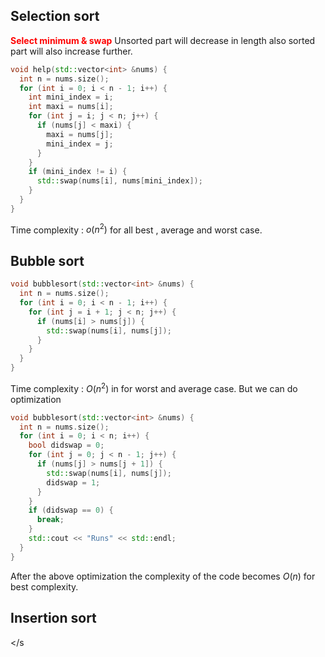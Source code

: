 ## Selection sort
<span style='font-weight:bold;color:red;'>Select minimum & swap</span>
Unsorted part will decrease in length also sorted part will also increase further. 
```cpp
void help(std::vector<int> &nums) {
  int n = nums.size();
  for (int i = 0; i < n - 1; i++) {
    int mini_index = i;
    int maxi = nums[i];
    for (int j = i; j < n; j++) {
      if (nums[j] < maxi) {
        maxi = nums[j];
        mini_index = j;
      }
    }
    if (mini_index != i) {
      std::swap(nums[i], nums[mini_index]);
    }
  }
}
```
Time complexity : $o(n^2)$ for all best , average and worst case.
## Bubble sort
```cpp
void bubblesort(std::vector<int> &nums) {
  int n = nums.size();
  for (int i = 0; i < n - 1; i++) {
    for (int j = i + 1; j < n; j++) {
      if (nums[i] > nums[j]) {
        std::swap(nums[i], nums[j]);
      }
    }
  }
}
```
Time complexity : $O(n^2)$ in for worst and average case. 
But we can do optimization 
```cpp
void bubblesort(std::vector<int> &nums) {
  int n = nums.size();
  for (int i = 0; i < n; i++) {
    bool didswap = 0;
    for (int j = 0; j < n - 1; j++) {
      if (nums[j] > nums[j + 1]) {
        std::swap(nums[i], nums[j]);
        didswap = 1;
      }
    }
    if (didswap == 0) {
      break;
    }
    std::cout << "Runs" << std::endl;
  }
}
```
After the above optimization the complexity of the code becomes $O(n)$ for best complexity. 
## Insertion sort
<span></s
